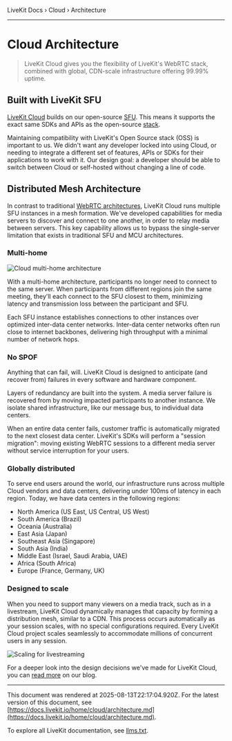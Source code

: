 LiveKit Docs › Cloud › Architecture

---

# Cloud Architecture

> LiveKit Cloud gives you the flexibility of LiveKit's WebRTC stack, combined with global, CDN-scale infrastructure offering 99.99% uptime.

## Built with LiveKit SFU

[LiveKit Cloud](https://livekit.io/cloud) builds on our open-source [SFU](https://github.com/livekit/livekit). This means it supports the exact same SDKs and APIs as the open-source [stack](https://github.com/livekit).

Maintaining compatibility with LiveKit's Open Source stack (OSS) is important to us. We didn't want any developer locked into using Cloud, or needing to integrate a different set of features, APIs or SDKs for their applications to work with it. Our design goal: a developer should be able to switch between Cloud or self-hosted without changing a line of code.

## Distributed Mesh Architecture

In contrast to traditional [WebRTC architectures](https://docs.livekit.io/reference/internals/livekit-sfu.md), LiveKit Cloud runs multiple SFU instances in a mesh formation. We've developed capabilities for media servers to discover and connect to one another, in order to relay media between servers. This key capability allows us to bypass the single-server limitation that exists in traditional SFU and MCU architectures.

### Multi-home

![Cloud multi-home architecture](/images/cloud/architecture-multi-home.svg)

With a multi-home architecture, participants no longer need to connect to the same server. When participants from different regions join the same meeting, they'll each connect to the SFU closest to them, minimizing latency and transmission loss between the participant and SFU.

Each SFU instance establishes connections to other instances over optimized inter-data center networks. Inter-data center networks often run close to internet backbones, delivering high throughput with a minimal number of network hops.

### No SPOF

Anything that can fail, will. LiveKit Cloud is designed to anticipate (and recover from) failures in every software and hardware component.

Layers of redundancy are built into the system. A media server failure is recovered from by moving impacted participants to another instance. We isolate shared infrastructure, like our message bus, to individual data centers.

When an entire data center fails, customer traffic is automatically migrated to the next closest data center. LiveKit's SDKs will perform a "session migration": moving existing WebRTC sessions to a different media server without service interruption for your users.

### Globally distributed

To serve end users around the world, our infrastructure runs across multiple Cloud vendors and data centers, delivering under 100ms of latency in each region. Today, we have data centers in the following regions:

- North America (US East, US Central, US West)
- South America (Brazil)
- Oceania (Australia)
- East Asia (Japan)
- Southeast Asia (Singapore)
- South Asia (India)
- Middle East (Israel, Saudi Arabia, UAE)
- Africa (South Africa)
- Europe (France, Germany, UK)

### Designed to scale

When you need to support many viewers on a media track, such as in a livestream, LiveKit Cloud dynamically manages that capacity by forming a distribution mesh, similar to a CDN. This process occurs automatically as your session scales, with no special configurations required. Every LiveKit Cloud project scales seamlessly to accommodate millions of concurrent users in any session.

![Scaling for livestreaming](/images/cloud/architecture-scale.svg)

For a deeper look into the design decisions we've made for LiveKit Cloud, you can [read more](https://blog.livekit.io/scaling-webrtc-with-distributed-mesh/) on our blog.

---

This document was rendered at 2025-08-13T22:17:04.920Z.
For the latest version of this document, see [https://docs.livekit.io/home/cloud/architecture.md](https://docs.livekit.io/home/cloud/architecture.md).

To explore all LiveKit documentation, see [llms.txt](https://docs.livekit.io/llms.txt).